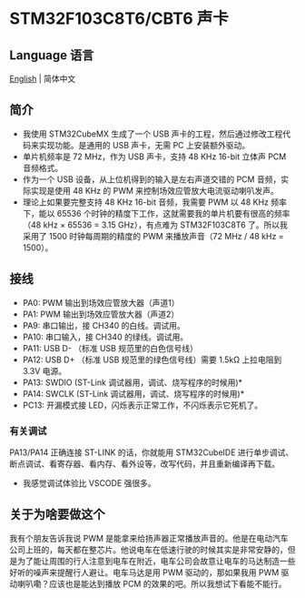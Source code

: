 # STM32F103C8T6/CBT6 声卡

## Language 语言

[English](Readme.md) | 简体中文

## 简介

* 我使用 STM32CubeMX 生成了一个 USB 声卡的工程，然后通过修改工程代码来实现功能。是通用的 USB 声卡，无需 PC 上安装额外驱动。
* 单片机频率是 72 MHz，作为 USB 声卡，支持 48 KHz 16-bit 立体声 PCM 音频格式。
* 作为一个 USB 设备，从上位机得到的输入是左右声道交错的 PCM 音频，实际实现是使用 48 KHz 的 PWM 来控制场效应管放大电流驱动喇叭发声。
* 理论上如果要完整支持 48 KHz 16-bit 音频，我需要 PWM 以 48 KHz 频率下，能以 65536 个时钟的精度下工作，这就需要我的单片机要有很高的频率（48 kHz × 65536 = 3.15 GHz），有点难为 STM32F103C8T6 了。所以我采用了 1500 时钟每周期的精度的 PWM 来播放声音（72 MHz / 48 kHz = 1500）。

## 接线

* PA0: PWM 输出到场效应管放大器（声道1）
* PA1: PWM 输出到场效应管放大器（声道2）
* PA9: 串口输出，接 CH340 的白线。调试用。
* PA10: 串口输入，接 CH340 的绿线。调试用。
* PA11: USB D- （标准 USB 规范里的白色信号线）
* PA12: USB D+ （标准 USB 规范里的绿色信号线）需要 1.5kΩ 上拉电阻到 3.3V 电源。
* PA13: SWDIO (ST-Link 调试器用，调试、烧写程序的时候用)*
* PA14: SWCLK (ST-Link 调试器用，调试、烧写程序的时候用)*
* PC13: 开漏模式接 LED，闪烁表示正常工作，不闪烁表示它死机了。

### 有关调试

PA13/PA14 正确连接 ST-LINK 的话，你就能用 STM32CubeIDE 进行单步调试、断点调试、看寄存器、看内存、看外设等，改写代码，并且重新编译再下载。
* 我感觉调试体验比 VSCODE 强很多。

## 关于为啥要做这个

我有个朋友告诉我说 PWM 是能拿来给扬声器正常播放声音的。他是在电动汽车公司上班的，每天都在整芯片。他说电车在低速行驶的时候其实是非常安静的，但是为了能让周围的行人注意到电车在附近，电车公司会故意让电车的马达制造一些好听的噪声来提醒行人避让。电车马达是用 PWM 驱动的，那如果我用 PWM 驱动喇叭嘞？应该也是能达到播放 PCM 的效果的吧。所以我想试下看能不能行。
